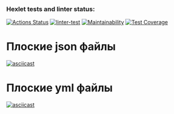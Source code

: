 ### Hexlet tests and linter status:
[![Actions Status](https://github.com/shaolanx/frontend-project-lvl2/workflows/hexlet-check/badge.svg)](https://github.com/shaolanx/frontend-project-lvl2/actions)
[![linter-test](https://github.com/shaolanx/frontend-project-lvl2/actions/workflows/linter-test.yml/badge.svg)](https://github.com/shaolanx/frontend-project-lvl2/actions/workflows/linter-test.yml)
[![Maintainability](https://api.codeclimate.com/v1/badges/bea82eb6b0c4a3d1ee1d/maintainability)](https://codeclimate.com/github/shaolanx/frontend-project-lvl2/maintainability)
[![Test Coverage](https://api.codeclimate.com/v1/badges/bea82eb6b0c4a3d1ee1d/test_coverage)](https://codeclimate.com/github/shaolanx/frontend-project-lvl2/test_coverage)


# Плоские json файлы
[![asciicast](https://asciinema.org/a/493759.svg)](https://asciinema.org/a/493759)
# Плоские yml файлы
[![asciicast](https://asciinema.org/a/496533.svg)](https://asciinema.org/a/496533)
